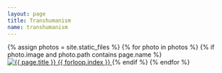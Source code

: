 ```yaml
---
layout: page
title: Transhumanism
name: transhumanism
---
```


{% assign photos = site.static_files %}
{% for photo in photos %}
  {% if photo.image and photo.path contains page.name %}
<a data-fancybox="images" href="{{ photo.path }}">
    <img src="{{ photo.path }}" alt="{{ page.title  }} {{ forloop.index }}">
</a>
  {% endif %}
{% endfor %}
